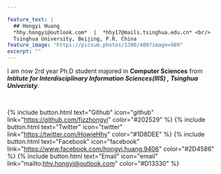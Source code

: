 ```yaml
---

feature_text: |
  ## Hongyi Huang
  *hhy.hongyi@outlook.com*  |  *hhy17@mails.tsinghua.edu.cn* <br/>
  Tsinghua University, Beijing, P.R. China
feature_image: "https://picsum.photos/1300/400?image=989"
excerpt: ""
---
```


  I am now 2rd year Ph.D student majored in **Computer Sciences** from ***Intitute for Interdisciplinary Information Sciences(IIIS) , Tsinghua Univeristy***.

<br/>

{% include button.html text="Github" icon="github" link="https://github.com/fjzzhongyi" color="#202529" %} {% include button.html text="Twitter" icon="twitter" link="https://twitter.com/HowieHhy" color="#1D8DEE" %} {% include button.html text="Facebook"  icon="facebook" link="https://www.facebook.com/hongyi.huang.9406" color="#2D4586" %} {% include button.html text="Email" icon="email" link="mailto:hhy.hongyi@outlook.com"  color="#D13330" %}

